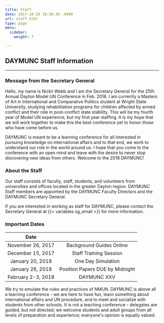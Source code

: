 ```yaml
---
title: Staff
date: 2017-10-28 16:58:39 -0400
url: staff.html
type: page
menu:
  sidebar:
    weight: 7

---
```

## DAYMUNC Staff Information

---

### Message from the Secretary General

Hello, my name is Nickii Webb and I am the Secretary General for the 25th Annual Dayton Model UN Conference in Feb. 2018. I am currently a Masters of Art in International and Comparative Politics student at Wright State University, studying rehabilitation programs for children affected by armed conflict and their role in post-conflict state stability. This will be my fourth year of Model UN experience, but my first year staffing. It is my hope that we will work together to make this the best conference yet to honor those who have come before us. 

DAYMUNC is meant to be a learning conference for all interested in pursuing knowledge on international affairs and to that end, we work to understand our role in the world around us. I hope that you come to the conference with an open mind and leave with the desire to never stop discovering new ideas from others. Welcome to the 2018 DAYMUNC!

### About the Staff

Our staff consists of faculty, staff, students, and volunteers from universities and offices located in the greater Dayton region.
DAYMUNC Staff members are appointed by the DAYMUNC Faculty Directors and the DAYMUNC Secretary General.

If you are interested in working as staff for DAYMUNC, please contact the Secretary General at {{< variables sg_email >}} for more information.

### Important Dates

| Date |  |
| :---: | :---: |
| November 26, 2017 | Background Guides Online |
| December 15, 2017 | Staff Training Session |
| January 20, 2018 | One Day Simulation |
| January 26, 2018 | Position Papers DUE by Midnight |
| February 2-3, 2018 | DAYMUNC XXV |

We try to emulate the rules and practices of NMUN.
DAYMUNC is above all a learning conference - we are here to have fun, learn something about international affairs and UN procedure, and to meet and socialize with students from other schools.
It is not a teaching conference - delegates are guided, but not directed; we welcome students and adult groups from all levels of preparation and experience; everyone's opinion is equally valued.